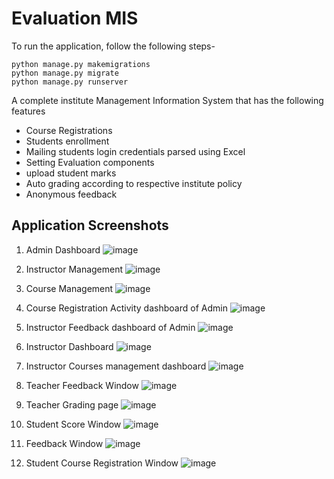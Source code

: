 # Evaluation MIS

To run the application, follow the following steps-
```
python manage.py makemigrations
python manage.py migrate
python manage.py runserver
```

A complete institute Management Information System that has the following features

- Course Registrations
- Students enrollment
- Mailing students login credentials parsed using Excel
- Setting Evaluation components
- upload student marks
- Auto grading according to respective institute policy
- Anonymous feedback

## Application Screenshots

1. Admin Dashboard
   ![image](https://github.com/adityamittl/Evaluation-MIS/assets/76921082/322b35ec-8244-4a9c-8504-8e91cd74db63)

2. Instructor Management
   ![image](https://github.com/adityamittl/Evaluation-MIS/assets/76921082/23d1b09f-1a08-4c6e-a135-47d2888d71fe)

3. Course Management
   ![image](https://github.com/adityamittl/Evaluation-MIS/assets/76921082/cf3e4c19-8dc0-468e-ab29-5819f9b446a7)

4. Course Registration Activity dashboard of Admin
   ![image](https://github.com/adityamittl/ISD-lab/assets/76921082/4e8f4777-a244-4340-80b4-beeb9adefcbc)

5. Instructor Feedback dashboard of Admin
   ![image](https://github.com/adityamittl/Evaluation-MIS/assets/76921082/32a5b228-c4ec-49a8-9554-7fb08ad17135)

6. Instructor Dashboard
   ![image](https://github.com/adityamittl/Evaluation-MIS/assets/76921082/23507279-a92b-4fbc-8e82-cf8be7ef4136)

7. Instructor Courses management dashboard
   ![image](https://github.com/adityamittl/Evaluation-MIS/assets/76921082/300b547a-298f-49f1-bf8e-3db0198ea36b)

8. Teacher Feedback Window
   ![image](https://github.com/adityamittl/Evaluation-MIS/assets/76921082/9e3a2dc5-61fa-4e67-90f7-b969dc7c5ef5)

9. Teacher Grading page
    ![image](https://github.com/adityamittl/Evaluation-MIS/assets/76921082/ec6f1022-42c8-4682-965a-06fe85b76218)

10. Student Score Window
  ![image](https://github.com/adityamittl/Evaluation-MIS/assets/76921082/27ab7422-6a7a-46b2-95b0-90c16484bfb8)

11. Feedback Window
    ![image](https://github.com/adityamittl/Evaluation-MIS/assets/76921082/5fcd6d77-37da-465e-a86a-f7864e71b9bb)

12. Student Course Registration Window
    ![image](https://github.com/adityamittl/Evaluation-MIS/assets/76921082/d23e6ae3-28fd-4511-9e44-b90e2051a8b2)



